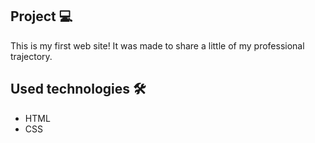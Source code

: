 <h2 id="project">Project 💻</h2>
This is my first web site!
It was made to share a little of my professional trajectory.

<h2 id="technologies">Used technologies 🛠️</h2>

- HTML
- CSS